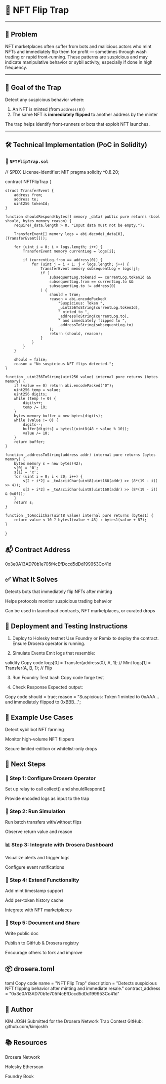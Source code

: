 # 🧠 NFT Flip Trap

---

## 📌 Problem

NFT marketplaces often suffer from bots and malicious actors who mint NFTs and immediately flip them for profit — sometimes through wash trading or rapid front-running. These patterns are suspicious and may indicate manipulative behavior or sybil activity, especially if done in high frequency.

---

## 🎯 Goal of the Trap

Detect any suspicious behavior where:
1. An NFT is minted (from `address(0)`)
2. The same NFT is **immediately flipped** to another address by the minter

The trap helps identify front-runners or bots that exploit NFT launches.

---

## 🛠 Technical Implementation (PoC in Solidity)

### 📄 `NFTFlipTrap.sol`

// SPDX-License-Identifier: MIT
pragma solidity ^0.8.20;

contract NFTFlipTrap {

    struct TransferEvent {
        address from;
        address to;
        uint256 tokenId;
    }

    function shouldRespond(bytes[] memory _data) public pure returns (bool should, bytes memory reason) {
        require(_data.length > 0, "Input data must not be empty.");

        TransferEvent[] memory logs = abi.decode(_data[0], (TransferEvent[]));

        for (uint i = 0; i < logs.length; i++) {
            TransferEvent memory currentLog = logs[i];

            if (currentLog.from == address(0)) {
                for (uint j = i + 1; j < logs.length; j++) {
                    TransferEvent memory subsequentLog = logs[j];
                    if (
                        subsequentLog.tokenId == currentLog.tokenId &&
                        subsequentLog.from == currentLog.to &&
                        subsequentLog.to != address(0)
                    ) {
                        should = true;
                        reason = abi.encodePacked(
                            "Suspicious: Token ",
                            _uint256ToString(currentLog.tokenId),
                            " minted to ",
                            _addressToString(currentLog.to),
                            " and immediately flipped to ",
                            _addressToString(subsequentLog.to)
                        );
                        return (should, reason);
                    }
                }
            }
        }

        should = false;
        reason = "No suspicious NFT flips detected.";
    }

    function _uint256ToString(uint256 value) internal pure returns (bytes memory) {
        if (value == 0) return abi.encodePacked("0");
        uint256 temp = value;
        uint256 digits;
        while (temp != 0) {
            digits++;
            temp /= 10;
        }
        bytes memory buffer = new bytes(digits);
        while (value != 0) {
            digits--;
            buffer[digits] = bytes1(uint8(48 + value % 10));
            value /= 10;
        }
        return buffer;
    }

    function _addressToString(address addr) internal pure returns (bytes memory) {
        bytes memory s = new bytes(42);
        s[0] = '0';
        s[1] = 'x';
        for (uint i = 0; i < 20; i++) {
            s[2 + i*2] = _toAsciiChar(uint8(uint160(addr) >> (8*(19 - i)) >> 4));
            s[3 + i*2] = _toAsciiChar(uint8(uint160(addr) >> (8*(19 - i)) & 0x0f));
        }
        return s;
    }

    function _toAsciiChar(uint8 value) internal pure returns (bytes1) {
        return value < 10 ? bytes1(value + 48) : bytes1(value + 87);
    }
}

## 📬 Contract Address
0x3e0A13AD70b1e705f4cEfDccd5dDd199953Cc41d

## ✅ What It Solves
Detects bots that immediately flip NFTs after minting

Helps protocols monitor suspicious trading behavior

Can be used in launchpad contracts, NFT marketplaces, or curated drops

## 🧪 Deployment and Testing Instructions
1. Deploy to Holesky testnet
Use Foundry or Remix to deploy the contract. Ensure Drosera operator is running.

2. Simulate Events
Emit logs that resemble:

solidity
Copy code
logs[0] = Transfer(address(0), A, 1);   // Mint
logs[1] = Transfer(A, B, 1);           // Flip

3. Run Foundry Test
bash
Copy code
forge test

4. Check Response
Expected output:

Copy code
should = true;
reason = "Suspicious: Token 1 minted to 0xAAA... and immediately flipped to 0xBBB...";

## 🧠 Example Use Cases
Detect sybil bot NFT farming

Monitor high-volume NFT flippers

Secure limited-edition or whitelist-only drops

## 🚀 Next Steps
### 🔧 Step 1: Configure Drosera Operator
Set up relay to call collect() and shouldRespond()

Provide encoded logs as input to the trap

### 🧪 Step 2: Run Simulation
Run batch transfers with/without flips

Observe return value and reason

### 📊 Step 3: Integrate with Drosera Dashboard
Visualize alerts and trigger logs

Configure event notifications

### 🧩 Step 4: Extend Functionality
Add mint timestamp support

Add per-token history cache

Integrate with NFT marketplaces

### 📝 Step 5: Document and Share
Write public doc

Publish to GitHub & Drosera registry

Encourage others to fork and improve

## 📦 drosera.toml
toml
Copy code
name = "NFT Flip Trap"
description = "Detects suspicious NFT flipping behavior after minting and immediate resale."
contract_address = "0x3e0A13AD70b1e705f4cEfDccd5dDd199953Cc41d"
## 👤 Author
KIM JOSH
Submitted for the Drosera Network Trap Contest
GitHub: github.com/kimjoshh

## 📚 Resources
Drosera Network

Holesky Etherscan

Foundry Book